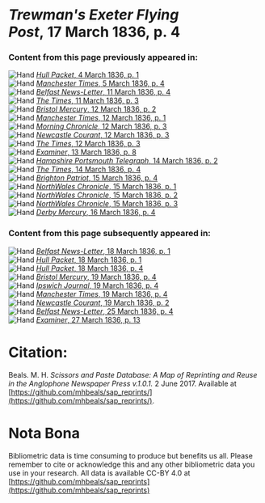 # *Trewman's Exeter Flying Post*, 17 March 1836, p. 4  
  
### Content from this page previously appeared in:  
![Hand](http://scissorsandpaste.net/wp-content/uploads/2017/06/smallhandpointer.png) [*Hull Packet*, 4 March 1836, p. 1](https://mhbeals.github.io/sap_html/Hull-Packet/Hull-Packet-4-March-1836-p-1)  
![Hand](http://scissorsandpaste.net/wp-content/uploads/2017/06/smallhandpointer.png) [*Manchester Times*, 5 March 1836, p. 4](https://mhbeals.github.io/sap_html/Manchester-Times/Manchester-Times-5-March-1836-p-4)  
![Hand](http://scissorsandpaste.net/wp-content/uploads/2017/06/smallhandpointer.png) [*Belfast News-Letter*, 11 March 1836, p. 4](https://mhbeals.github.io/sap_html/Belfast-News-Letter/Belfast-News-Letter-11-March-1836-p-4)  
![Hand](http://scissorsandpaste.net/wp-content/uploads/2017/06/smallhandpointer.png) [*The Times*, 11 March 1836, p. 3](https://mhbeals.github.io/sap_html/The-Times/The-Times-11-March-1836-p-3)  
![Hand](http://scissorsandpaste.net/wp-content/uploads/2017/06/smallhandpointer.png) [*Bristol Mercury*, 12 March 1836, p. 2](https://mhbeals.github.io/sap_html/Bristol-Mercury/Bristol-Mercury-12-March-1836-p-2)  
![Hand](http://scissorsandpaste.net/wp-content/uploads/2017/06/smallhandpointer.png) [*Manchester Times*, 12 March 1836, p. 1](https://mhbeals.github.io/sap_html/Manchester-Times/Manchester-Times-12-March-1836-p-1)  
![Hand](http://scissorsandpaste.net/wp-content/uploads/2017/06/smallhandpointer.png) [*Morning Chronicle*, 12 March 1836, p. 3](https://mhbeals.github.io/sap_html/Morning-Chronicle/Morning-Chronicle-12-March-1836-p-3)  
![Hand](http://scissorsandpaste.net/wp-content/uploads/2017/06/smallhandpointer.png) [*Newcastle Courant*, 12 March 1836, p. 3](https://mhbeals.github.io/sap_html/Newcastle-Courant/Newcastle-Courant-12-March-1836-p-3)  
![Hand](http://scissorsandpaste.net/wp-content/uploads/2017/06/smallhandpointer.png) [*The Times*, 12 March 1836, p. 3](https://mhbeals.github.io/sap_html/The-Times/The-Times-12-March-1836-p-3)  
![Hand](http://scissorsandpaste.net/wp-content/uploads/2017/06/smallhandpointer.png) [*Examiner*, 13 March 1836, p. 8](https://mhbeals.github.io/sap_html/Examiner/Examiner-13-March-1836-p-8)  
![Hand](http://scissorsandpaste.net/wp-content/uploads/2017/06/smallhandpointer.png) [*Hampshire Portsmouth Telegraph*, 14 March 1836, p. 2](https://mhbeals.github.io/sap_html/Hampshire-Portsmouth-Telegraph/Hampshire-Portsmouth-Telegraph-14-March-1836-p-2)  
![Hand](http://scissorsandpaste.net/wp-content/uploads/2017/06/smallhandpointer.png) [*The Times*, 14 March 1836, p. 4](https://mhbeals.github.io/sap_html/The-Times/The-Times-14-March-1836-p-4)  
![Hand](http://scissorsandpaste.net/wp-content/uploads/2017/06/smallhandpointer.png) [*Brighton Patriot*, 15 March 1836, p. 4](https://mhbeals.github.io/sap_html/Brighton-Patriot/Brighton-Patriot-15-March-1836-p-4)  
![Hand](http://scissorsandpaste.net/wp-content/uploads/2017/06/smallhandpointer.png) [*NorthWales Chronicle*, 15 March 1836, p. 1](https://mhbeals.github.io/sap_html/NorthWales-Chronicle/NorthWales-Chronicle-15-March-1836-p-1)  
![Hand](http://scissorsandpaste.net/wp-content/uploads/2017/06/smallhandpointer.png) [*NorthWales Chronicle*, 15 March 1836, p. 2](https://mhbeals.github.io/sap_html/NorthWales-Chronicle/NorthWales-Chronicle-15-March-1836-p-2)  
![Hand](http://scissorsandpaste.net/wp-content/uploads/2017/06/smallhandpointer.png) [*NorthWales Chronicle*, 15 March 1836, p. 3](https://mhbeals.github.io/sap_html/NorthWales-Chronicle/NorthWales-Chronicle-15-March-1836-p-3)  
![Hand](http://scissorsandpaste.net/wp-content/uploads/2017/06/smallhandpointer.png) [*Derby Mercury*, 16 March 1836, p. 4](https://mhbeals.github.io/sap_html/Derby-Mercury/Derby-Mercury-16-March-1836-p-4)  
  
### Content from this page subsequently appeared in:  
![Hand](http://scissorsandpaste.net/wp-content/uploads/2017/06/smallhandpointer.png) [*Belfast News-Letter*, 18 March 1836, p. 1](https://mhbeals.github.io/sap_html/Belfast-News-Letter/Belfast-News-Letter-18-March-1836-p-1)  
![Hand](http://scissorsandpaste.net/wp-content/uploads/2017/06/smallhandpointer.png) [*Hull Packet*, 18 March 1836, p. 1](https://mhbeals.github.io/sap_html/Hull-Packet/Hull-Packet-18-March-1836-p-1)  
![Hand](http://scissorsandpaste.net/wp-content/uploads/2017/06/smallhandpointer.png) [*Hull Packet*, 18 March 1836, p. 4](https://mhbeals.github.io/sap_html/Hull-Packet/Hull-Packet-18-March-1836-p-4)  
![Hand](http://scissorsandpaste.net/wp-content/uploads/2017/06/smallhandpointer.png) [*Bristol Mercury*, 19 March 1836, p. 4](https://mhbeals.github.io/sap_html/Bristol-Mercury/Bristol-Mercury-19-March-1836-p-4)  
![Hand](http://scissorsandpaste.net/wp-content/uploads/2017/06/smallhandpointer.png) [*Ipswich Journal*, 19 March 1836, p. 4](https://mhbeals.github.io/sap_html/Ipswich-Journal/Ipswich-Journal-19-March-1836-p-4)  
![Hand](http://scissorsandpaste.net/wp-content/uploads/2017/06/smallhandpointer.png) [*Manchester Times*, 19 March 1836, p. 4](https://mhbeals.github.io/sap_html/Manchester-Times/Manchester-Times-19-March-1836-p-4)  
![Hand](http://scissorsandpaste.net/wp-content/uploads/2017/06/smallhandpointer.png) [*Newcastle Courant*, 19 March 1836, p. 2](https://mhbeals.github.io/sap_html/Newcastle-Courant/Newcastle-Courant-19-March-1836-p-2)  
![Hand](http://scissorsandpaste.net/wp-content/uploads/2017/06/smallhandpointer.png) [*Belfast News-Letter*, 25 March 1836, p. 4](https://mhbeals.github.io/sap_html/Belfast-News-Letter/Belfast-News-Letter-25-March-1836-p-4)  
![Hand](http://scissorsandpaste.net/wp-content/uploads/2017/06/smallhandpointer.png) [*Examiner*, 27 March 1836, p. 13](https://mhbeals.github.io/sap_html/Examiner/Examiner-27-March-1836-p-13)  


# Citation: 

Beals. M. H. *Scissors and Paste Database: A Map of Reprinting and Reuse in the Anglophone Newspaper Press v.1.0.1.* 2 June 2017. Available at [https://github.com/mhbeals/sap_reprints/](https://github.com/mhbeals/sap_reprints/). 

# Nota Bona

Bibliometric data is time consuming to produce but benefits us all. Please remember to cite or acknowledge this and any other bibliometric data you use in your research. All data is available CC-BY 4.0 at [https://github.com/mhbeals/sap_reprints](https://github.com/mhbeals/sap_reprints)